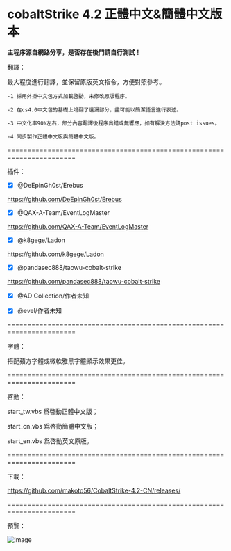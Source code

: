 # cobaltStrike 4.2 正體中文&簡體中文版本

**主程序源自網路分享，是否存在後門請自行測試！**


翻譯：

最大程度進行翻譯，並保留原版英文指令，方便對照參考。

    -1 採用外掛中文包方式加載啓動，未修改原版程序。

    -2 在cs4.0中文包的基礎上增翻了遺漏部分，盡可能以簡潔語言進行表述。

    -3 中文化率90%左右，部分內容翻譯後程序出錯或無響應，如有解決方法請post issues。

    -4 同步製作正體中文版與簡體中文版。

=======================================================================

插件：

- [x] @DeEpinGh0st/Erebus

https://github.com/DeEpinGh0st/Erebus

- [x] @QAX-A-Team/EventLogMaster

https://github.com/QAX-A-Team/EventLogMaster

- [x] @k8gege/Ladon

https://github.com/k8gege/Ladon

- [x] @pandasec888/taowu-cobalt-strike

https://github.com/pandasec888/taowu-cobalt-strike

- [x] @AD Collection/作者未知

- [x] @evel/作者未知

=======================================================================

字體：

搭配蘋方字體或微軟雅黑字體顯示效果更佳。

=======================================================================

啓動：

start_tw.vbs 爲啓動正體中文版；

start_cn.vbs 爲啓動簡體中文版；

start_en.vbs 爲啓動英文原版。

=======================================================================

下載：

https://github.com/makoto56/CobaltStrike-4.2-CN/releases/

=======================================================================

預覽：

![image](https://github.com/makoto56/CobaltStrike-4.2-CN/blob/main/cs_4.2.png)
